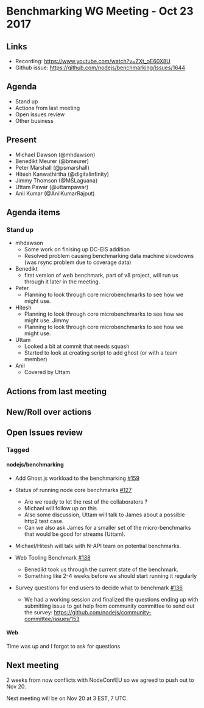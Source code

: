 # Benchmarking WG Meeting - Oct 23 2017

## Links
* Recording: https://www.youtube.com/watch?v=ZXt_oE60X8U
* Github issue: https://github.com/nodejs/benchmarking/issues/1644

## Agenda
* Stand up
* Actions from last meeting
* Open issues review
* Other business

## Present
* Michael Dawson (@mhdawson)
* Benedikt Meurer (@bmeurer)
* Peter Marshall (@psmarshall)
* Hitesh Kanwathirtha (@digitalinfinity)
* Jimmy Thomson (@MSLaguana)
* Uttam Pawar (@uttampawar)
* Anil Kumar (@AnilKumarRajput)

## Agenda items

### Stand up

* mhdawson
  * Some work on finising up DC-EIS addition
  * Resolved problem causing benchmarking data machine slowdowns
    (was rsync problem due to coverage data)
* Benedikt
  * first version of web benchmark, part of v8 project, will run us
    through it later in the meeting.
* Peter
  * Planning to look through core microbenchmarks to see how we might use.
* Hitesh
  * Planning to look through core microbenchmarks to see how we might use.
Jimmy
  * Planning to look through core microbenchmarks to see how we might use.
* Uttam
  * Looked a bit at commit that needs squash
  * Started to look at creating script to add ghost (or with a team member)
* Anil
  * Covered by Uttam

## Actions from last meeting

## New/Roll over actions

## Open Issues review

### Tagged

#### nodejs/benchmarking

* Add Ghost.js workload to the benchmarking [#159](https://github.com/nodejs/benchmarking/issues/159)

* Status of running node core benchmarks [#127](https://github.com/nodejs/benchmarking/issues/127)
  * Are we ready to let the rest of the collaborators  ?
  * Michael will follow up on this
  * Also some discussion, Uttam will talk to James about a possible http2 test case.
  * Can we also ask James for a smaller set of the micro-benchmarks that would be good for
    streams  (Uttam).
 * Michael/Hitesh will talk with N-API team on potential benchmarks.

* Web Tooling Benchmark [#138](https://github.com/nodejs/benchmarking/issues/138)
  * Benedikt took us through the current state of the benchmark.
  * Something like 2-4 weeks before we should start running it regularly

* Survey questions for end users to decide what to benchmark [#136](https://github.com/nodejs/benchmarking/issues/136)
  * We had a working session and finalized the questions ending up with submitting issue
    to get help from community committee to send out the survey:
    https://github.com/nodejs/community-committee/issues/153

#### Web

Time was up and I forgot to ask for questions

## Next meeting
2 weeks from now conflicts with NodeConfEU so we agreed to push out to Nov 20.

Next meeting will be on Nov 20  at 3 EST, 7 UTC.
